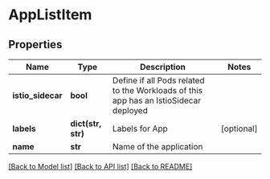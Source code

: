 # AppListItem

## Properties
Name | Type | Description | Notes
------------ | ------------- | ------------- | -------------
**istio_sidecar** | **bool** | Define if all Pods related to the Workloads of this app has an IstioSidecar deployed | 
**labels** | **dict(str, str)** | Labels for App | [optional] 
**name** | **str** | Name of the application | 

[[Back to Model list]](../README.md#documentation-for-models) [[Back to API list]](../README.md#documentation-for-api-endpoints) [[Back to README]](../README.md)

